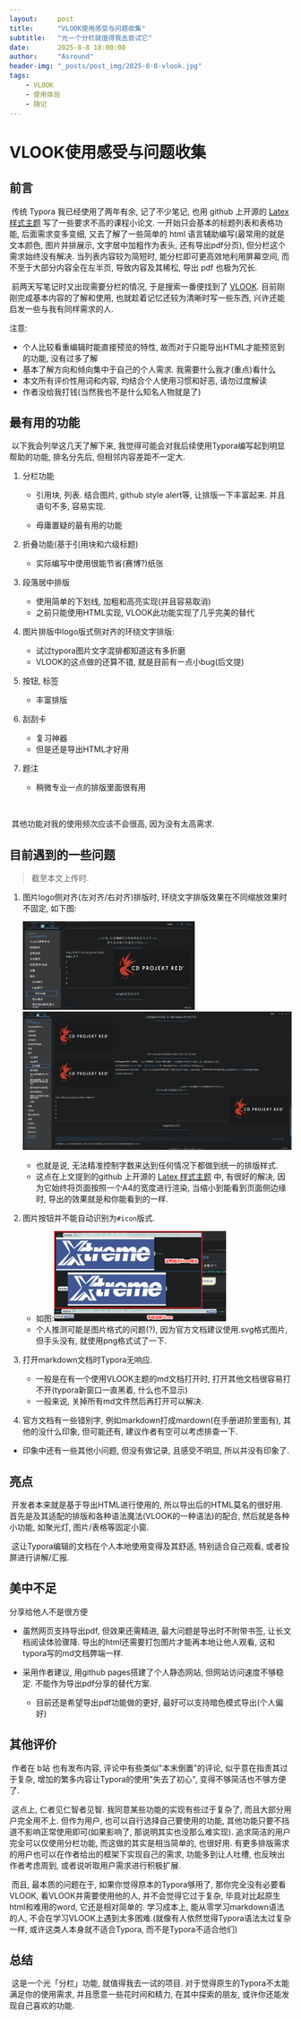 ```yaml
---
layout:     post
title:      "VLOOK使用感受与问题收集"
subtitle:   "光一个分栏就值得我去尝试它"
date:       2025-8-8 18:00:00
author:     "Asround"
header-img: "_posts/post_img/2025-8-8-vlook.jpg"
tags:
    - VLOOK
    - 使用体验
    - 随记
---
```


# VLOOK使用感受与问题收集

## 前言

​	传统 Typora 我已经使用了两年有余, 记了不少笔记, 也用 github 上开源的 [Latex 样式主题](https://github.com/Keldos-Li/typora-latex-theme) 写了一些要求不高的课程小论文. 一开始只会基本的标题列表和表格功能, 后面需求变多变细, 又去了解了一些简单的 html 语言辅助编写(最常用的就是文本颜色, 图片并排展示, 文字居中加粗作为表头, 还有导出pdf分页), 但分栏这个需求始终没有解决. 当列表内容较为简短时, 能分栏即可更高效地利用屏幕空间, 而不至于大部分内容全在左半页, 导致内容及其稀松, 导出 pdf 也极为冗长.

​	前两天写笔记时又出现需要分栏的情况, 于是搜索一番便找到了 [VLOOK](https://madmaxchow.github.io/VLOOK/). 目前刚刚完成基本内容的了解和使用, 也就趁着记忆还较为清晰时写一些东西, 兴许还能启发一些与我有同样需求的人.

注意:

- 个人比较看重编辑时能直接预览的特性, 故而对于只能导出HTML才能预览到的功能, 没有过多了解
- 基本了解方向和倾向集中于自己的个人需求. 我需要什么我才(重点)看什么
- 本文所有评价性用词和内容, 均结合个人使用习惯和好恶, 请勿过度解读
- 作者没给我打钱(当然我也不是什么知名人物就是了)

## 最有用的功能

​	以下我会列举这几天了解下来, 我觉得可能会对我后续使用Typora编写起到明显帮助的功能, 排名分先后, 但相邻内容差距不一定大.

1. 分栏功能

   - 引用块, 列表. 结合图片, github style alert等, 让排版一下丰富起来. 并且语句不多, 容易实现.

   - 毋庸置疑的最有用的功能

2. 折叠功能(基于引用块和六级标题)

   - 实际编写中使用很能节省(赛博?)纸张

3. 段落居中排版

   - 使用简单的下划线, 加粗和高亮实现(并且容易取消)
   - 之前只能使用HTML实现, VLOOK此功能实现了几乎完美的替代

4. 图片排版中logo版式侧对齐的环绕文字排版:

   - 试过typora图片文字混排都知道这有多折磨
   - VLOOK的这点做的还算不错, 就是目前有一点小bug(后文提)

5. 按钮, 标签

   - 丰富排版

6. 刮刮卡

   - 复习神器
   - 但是还是导出HTML才好用

7. 题注

   - 稍微专业一点的排版里面很有用

​	

​	其他功能对我的使用频次应该不会很高, 因为没有太高需求.

## 目前遇到的一些问题

> 截至本文上传时.

1. 图片logo侧对齐(左对齐/右对齐)排版时, 环绕文字排版效果在不同缩放效果时不固定, 如下图:

   <img src="_posts/assets/VLOOKfeeling.assets/PixPin_2025-08-08_18-46-57.jpg" alt="PixPin_2025-08-08_18-46-57" style="zoom:30%;" />![PixPin_2025-08-08_18-47-24](_posts/assets/VLOOKfeeling.assets/PixPin_2025-08-08_18-47-24.jpg)

   - 也就是说, 无法精准控制字数来达到任何情况下都做到统一的排版样式.
   - 这点在上文提到的github 上开源的 [Latex 样式主题](https://github.com/Keldos-Li/typora-latex-theme) 中, 有很好的解决, 因为它始终将页面按照一个A4的宽度进行渲染, 当缩小到能看到页面侧边缘时, 导出的效果就是和你能看到的一样.

2. 图片按钮并不能自动识别为`#icon`版式.

   - 如图:<img src="_posts/assets/VLOOKfeeling.assets/PixPin_2025-08-08_18-59-11.jpg" alt="PixPin_2025-08-08_18-59-11" style="zoom:30%;" />
   - 个人推测可能是图片格式的问题(?), 因为官方文档建议使用.svg格式图片, 但手头没有, 就使用png格式试了一下.

3. 打开markdown文档时Typora无响应.

   - 一般是在有一个使用VLOOK主题的md文档打开时, 打开其他文档很容易打不开(typora新窗口一直黑着, 什么也不显示)
   - 一般来说, 关掉所有md文件然后再打开可以解决.

4. 官方文档有一些错别字, 例如markdown打成mardown(在手册进阶里面有), 其他的没什么印象, 但可能还有, 建议作者有空可以考虑排查一下.



- 印象中还有一些其他小问题, 但没有做记录, 且感受不明显, 所以并没有印象了.



## 亮点

​	开发者本来就是基于导出HTML进行使用的, 所以导出后的HTML莫名的很好用. 首先是及其适配的排版和各种语法魔法(VLOOK的一种语法)的配合, 然后就是各种小功能, 如聚光灯, 图片/表格等固定小窗.

​	这让Typora编辑的文档在个人本地使用变得及其舒适, 特别适合自己观看, 或者投屏进行讲解/汇报.

## 美中不足

分享给他人不是很方便

- 虽然网页支持导出pdf, 但效果还需精进, 最大问题是导出时不附带书签, 让长文档阅读体验骤降. 导出的html还需要打包图片才能再本地让他人观看, 这和typora写的md文档弊端一样.

- 采用作者建议, 用github pages搭建了个人静态网站, 但网站访问速度不够稳定. 不能作为导出pdf分享的替代方案.
  - 目前还是希望导出pdf功能做的更好, 最好可以支持暗色模式导出(个人偏好)

## 其他评价

​	作者在 b站 也有发布内容, 评论中有些类似"本末倒置"的评论, 似乎意在指责其过于复杂, 增加的繁多内容让Typora的使用"失去了初心", 变得不够简洁也不够方便了.

​	这点上, 仁者见仁智者见智. 我同意某些功能的实现有些过于复杂了, 而且大部分用户完全用不上. 但作为用户, 也可以自行选择自己要使用的功能, 其他功能只要不挡道不影响正常使用即可(如果影响了, 那说明其实也没那么难实现). 追求简洁的用户完全可以仅使用分栏功能, 而这做的其实是相当简单的, 也很好用. 有更多排版需求的用户也可以在作者给出的框架下实现自己的需求, 功能多到让人吐槽, 也反映出作者考虑周到, 或者说听取用户需求进行积极扩展.

​	而且, 最本质的问题在于, 如果你觉得原本的Typora够用了, 那你完全没有必要看VLOOK, 看VLOOK并需要使用他的人, 并不会觉得它过于复杂, 毕竟对比起原生html和难用的word, 它还是相对简单的. 学习成本上, 能从零学习markdown语法的人, 不会在学习VLOOK上遇到太多困难.(就像有人依然觉得Typora语法太过复杂一样, 或许这类人本身就不适合Typora, 而不是Typora不适合他们)

## 总结

​	这是一个光「分栏」功能, 就值得我去一试的项目. 对于觉得原生的Typora不太能满足你的使用需求, 并且愿意一些花时间和精力, 在其中探索的朋友, 或许你还能发现自己喜欢的功能.
